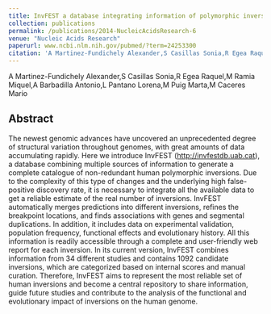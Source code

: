 ```yaml
---
title: InvFEST a database integrating information of polymorphic inversions in the human genome
collection: publications
permalink: /publications/2014-NucleicAcidsResearch-6
venue: "Nucleic Acids Research"
paperurl: www.ncbi.nlm.nih.gov/pubmed/?term=24253300
citation: 'A Martinez-Fundichely Alexander,S Casillas Sonia,R Egea Raquel,M Ramia Miquel,A Barbadilla Antonio,L Pantano Lorena,M Puig Marta,M Caceres Mario (2014) InvFEST a database integrating information of polymorphic inversions in the human genome <i>Nucleic Acids Research</i>'
---
```


A Martinez-Fundichely Alexander,S Casillas Sonia,R Egea Raquel,M Ramia Miquel,A Barbadilla Antonio,L Pantano Lorena,M Puig Marta,M Caceres Mario
## Abstract
The newest genomic advances have uncovered an unprecedented degree of structural variation throughout genomes, with great amounts of data accumulating rapidly. Here we introduce InvFEST (http://invfestdb.uab.cat), a database combining multiple sources of information to generate a complete catalogue of non-redundant human polymorphic inversions. Due to the complexity of this type of changes and the underlying high false-positive discovery rate, it is necessary to integrate all the available data to get a reliable estimate of the real number of inversions. InvFEST automatically merges predictions into different inversions, refines the breakpoint locations, and finds associations with genes and segmental duplications. In addition, it includes data on experimental validation, population frequency, functional effects and evolutionary history. All this information is readily accessible through a complete and user-friendly web report for each inversion. In its current version, InvFEST combines information from 34 different studies and contains 1092 candidate inversions, which are categorized based on internal scores and manual curation. Therefore, InvFEST aims to represent the most reliable set of human inversions and become a central repository to share information, guide future studies and contribute to the analysis of the functional and evolutionary impact of inversions on the human genome.
